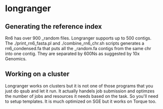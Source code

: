 # longranger

## Generating the reference index

Rn6 has over 900  _random files.  Longranger supports up to 500 contigs. The ./print_rn6_fasta.pl and ./combine_rn6_chr.sh scripts generates a rn6_condensed.fa  that puts all the _random.fa contigs from the same chr into one contig. They are separated by 600Ns as suggested by 10x Genomics. 

## Working on a cluster

Longranger works on clusters but it is not one of those programs that you just do qsub and let it run. It actually handels job submission and optimzes the number of jobs and resources it needs based on the task. So you'll need to setup templates. It is much optimized on SGE but it works on Torque too.   





